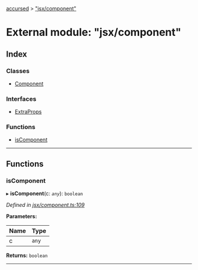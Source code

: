 [accursed](../README.md) > ["jsx/component"](../modules/_jsx_component_.md)

# External module: "jsx/component"

## Index

### Classes

* [Component](../classes/_jsx_component_.component.md)

### Interfaces

* [ExtraProps](../interfaces/_jsx_component_.extraprops.md)

### Functions

* [isComponent](_jsx_component_.md#iscomponent)

---

## Functions

<a id="iscomponent"></a>

###  isComponent

▸ **isComponent**(c: *`any`*): `boolean`

*Defined in [jsx/component.ts:109](https://github.com/cancerberoSgx/accursed/blob/978b980/src/jsx/component.ts#L109)*

**Parameters:**

| Name | Type |
| ------ | ------ |
| c | `any` |

**Returns:** `boolean`

___

